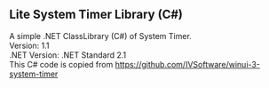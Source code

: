 ## Lite System Timer Library (C#)
A simple .NET ClassLibrary (C#) of System Timer.<br>
Version: 1.1<br>
.NET Version: .NET Standard 2.1<br>
This C# code is copied from https://github.com/IVSoftware/winui-3-system-timer<br>
